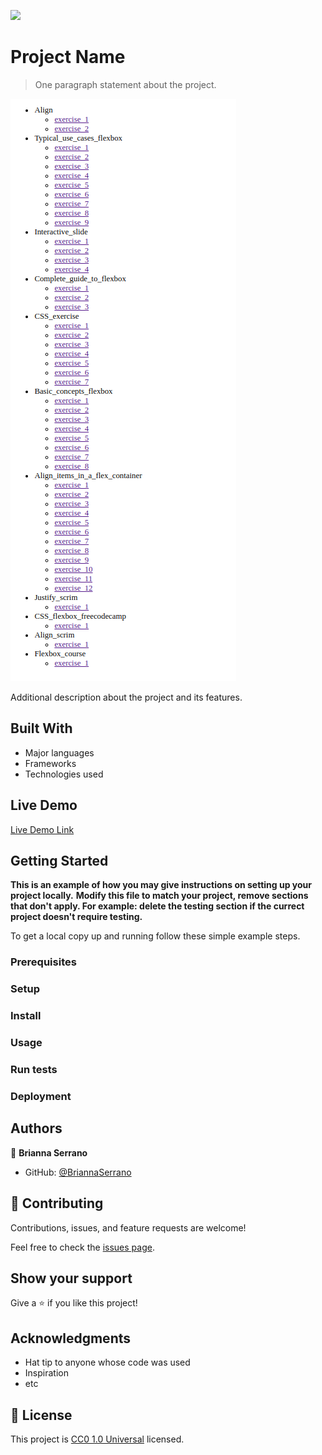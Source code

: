 ![](https://img.shields.io/badge/Uneweb-blue)

# Project Name

> One paragraph statement about the project.

![screenshot](./align.png)

Additional description about the project and its features.

## Built With

- Major languages
- Frameworks
- Technologies used

## Live Demo

[Live Demo Link](https://briannaserrano.github.io/Alignment/)


## Getting Started

**This is an example of how you may give instructions on setting up your project locally.**
**Modify this file to match your project, remove sections that don't apply. For example: delete the testing section if the currect project doesn't require testing.**


To get a local copy up and running follow these simple example steps.

### Prerequisites

### Setup

### Install

### Usage

### Run tests

### Deployment



## Authors

👤 **Brianna Serrano**

- GitHub: [@BriannaSerrano](https://github.com/BriannaSerrano)

## 🤝 Contributing

Contributions, issues, and feature requests are welcome!

Feel free to check the [issues page](issues/).

## Show your support

Give a ⭐️ if you like this project!

## Acknowledgments

- Hat tip to anyone whose code was used
- Inspiration
- etc

## 📝 License

This project is [CC0 1.0 Universal](LICENSE) licensed.